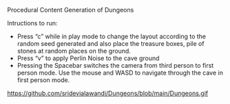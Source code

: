 Procedural Content Generation of Dungeons

Intructions to run:
- Press “c” while in play mode to change the layout according to the random seed generated and also place the treasure boxes, pile of stones at random places on the ground.
- Press “v” to apply Perlin Noise to the cave ground
- Pressing the Spacebar switches the camera from third person to first person mode. Use the mouse and WASD to navigate through the cave in first person mode.


https://github.com/sridevialawandi/Dungeons/blob/main/Dungeons.gif 
